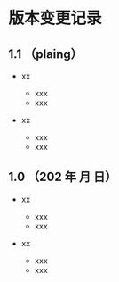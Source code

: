 # 版本变更记录


## 1.1 （plaing）

- xx
    - xxx
    - xxx

- xx
    - xxx
    - xxx

## 1.0 （202 年  月  日）

- xx
    - xxx
    - xxx

- xx
    - xxx
    - xxx
